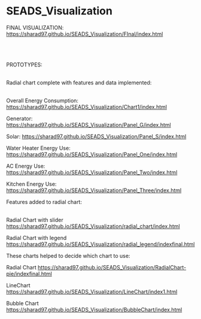 # SEADS_Visualization

FINAL VISUALIZATION:
https://sharad97.github.io/SEADS_Visualization/FInal/index.html
<br/>
<br/>
<br/>
<br/>


PROTOTYPES:
<br/>
<br/>

Radial chart complete with features and data implemented:
<br/>
<br/>

Overall Energy Consumption: https://sharad97.github.io/SEADS_Visualization/Chart1/index.html
<br/>

Generator: https://sharad97.github.io/SEADS_Visualization/Panel_G/index.html

Solar: https://sharad97.github.io/SEADS_Visualization/Panel_S/index.html

Water Heater Energy Use: https://sharad97.github.io/SEADS_Visualization/Panel_One/index.html

AC Energy Use: https://sharad97.github.io/SEADS_Visualization/Panel_Two/index.html

Kitchen Energy Use: https://sharad97.github.io/SEADS_Visualization/Panel_Three/index.html

Features added to radial chart:
<br/>
<br/>


Radial Chart with slider https://sharad97.github.io/SEADS_Visualization/radial_chart/index.html

Radial Chart with legend https://sharad97.github.io/SEADS_Visualization/radial_legend/indexfinal.html

These charts helped to decide which chart to use:

Radial Chart https://sharad97.github.io/SEADS_Visualization/RadialChart-pie/indexfinal.html

LineChart https://sharad97.github.io/SEADS_Visualization/LineChart/index1.html

Bubble Chart https://sharad97.github.io/SEADS_Visualization/BubbleChart/index.html
